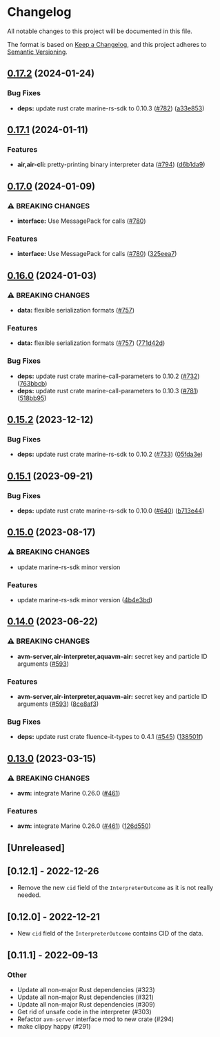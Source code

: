 # Changelog
All notable changes to this project will be documented in this file.

The format is based on [Keep a Changelog](https://keepachangelog.com/en/1.0.0/),
and this project adheres to [Semantic Versioning](https://semver.org/spec/v2.0.0.html).

## [0.17.2](https://github.com/fluencelabs/aquavm/compare/air-interpreter-interface-v0.17.1...air-interpreter-interface-v0.17.2) (2024-01-24)


### Bug Fixes

* **deps:** update rust crate marine-rs-sdk to 0.10.3 ([#782](https://github.com/fluencelabs/aquavm/issues/782)) ([a33e853](https://github.com/fluencelabs/aquavm/commit/a33e8538123de71ea30f88ee5b40cda88f968707))

## [0.17.1](https://github.com/fluencelabs/aquavm/compare/air-interpreter-interface-v0.17.0...air-interpreter-interface-v0.17.1) (2024-01-11)


### Features

* **air,air-cli:** pretty-printing binary interpreter data ([#794](https://github.com/fluencelabs/aquavm/issues/794)) ([d6b1da9](https://github.com/fluencelabs/aquavm/commit/d6b1da9bdc1197e72ef24051293fd06d3842f318))

## [0.17.0](https://github.com/fluencelabs/aquavm/compare/air-interpreter-interface-v0.16.0...air-interpreter-interface-v0.17.0) (2024-01-09)


### ⚠ BREAKING CHANGES

* **interface:** Use MessagePack for calls ([#780](https://github.com/fluencelabs/aquavm/issues/780))

### Features

* **interface:** Use MessagePack for calls ([#780](https://github.com/fluencelabs/aquavm/issues/780)) ([325eea7](https://github.com/fluencelabs/aquavm/commit/325eea7e9130e236b4e84ebb883632becffa28b5))

## [0.16.0](https://github.com/fluencelabs/aquavm/compare/air-interpreter-interface-v0.15.2...air-interpreter-interface-v0.16.0) (2024-01-03)


### ⚠ BREAKING CHANGES

* **data:** flexible serialization formats ([#757](https://github.com/fluencelabs/aquavm/issues/757))

### Features

* **data:** flexible serialization formats ([#757](https://github.com/fluencelabs/aquavm/issues/757)) ([771d42d](https://github.com/fluencelabs/aquavm/commit/771d42dec43d3081621897edda3735768fd9ff71))


### Bug Fixes

* **deps:** update rust crate marine-call-parameters to 0.10.2 ([#732](https://github.com/fluencelabs/aquavm/issues/732)) ([763bbcb](https://github.com/fluencelabs/aquavm/commit/763bbcb663ba445ed19431929823e7bfcc6d910c))
* **deps:** update rust crate marine-call-parameters to 0.10.3 ([#781](https://github.com/fluencelabs/aquavm/issues/781)) ([518bb95](https://github.com/fluencelabs/aquavm/commit/518bb95a178ab1508d27b1fa71bd205ef05dea8e))

## [0.15.2](https://github.com/fluencelabs/aquavm/compare/air-interpreter-interface-v0.15.1...air-interpreter-interface-v0.15.2) (2023-12-12)


### Bug Fixes

* **deps:** update rust crate marine-rs-sdk to 0.10.2 ([#733](https://github.com/fluencelabs/aquavm/issues/733)) ([05fda3e](https://github.com/fluencelabs/aquavm/commit/05fda3ee16d5d15e7af542a0d69d998d17827c15))

## [0.15.1](https://github.com/fluencelabs/aquavm/compare/air-interpreter-interface-v0.15.0...air-interpreter-interface-v0.15.1) (2023-09-21)


### Bug Fixes

* **deps:** update rust crate marine-rs-sdk to 0.10.0 ([#640](https://github.com/fluencelabs/aquavm/issues/640)) ([b713e44](https://github.com/fluencelabs/aquavm/commit/b713e447fca38e0877a6c0e56bf91880f02bf9e4))

## [0.15.0](https://github.com/fluencelabs/aquavm/compare/air-interpreter-interface-v0.14.0...air-interpreter-interface-v0.15.0) (2023-08-17)


### ⚠ BREAKING CHANGES

* update marine-rs-sdk minor version

### Features

* update marine-rs-sdk minor version ([4b4e3bd](https://github.com/fluencelabs/aquavm/commit/4b4e3bde839d1167ea559d49b183d1a76bc93439))

## [0.14.0](https://github.com/fluencelabs/aquavm/compare/air-interpreter-interface-v0.13.0...air-interpreter-interface-v0.14.0) (2023-06-22)


### ⚠ BREAKING CHANGES

* **avm-server,air-interpreter,aquavm-air:** secret key and particle ID arguments ([#593](https://github.com/fluencelabs/aquavm/issues/593))

### Features

* **avm-server,air-interpreter,aquavm-air:** secret key and particle ID arguments ([#593](https://github.com/fluencelabs/aquavm/issues/593)) ([8ce8af3](https://github.com/fluencelabs/aquavm/commit/8ce8af38232de3f1ac359214386b895356550428))


### Bug Fixes

* **deps:** update rust crate fluence-it-types to 0.4.1 ([#545](https://github.com/fluencelabs/aquavm/issues/545)) ([138501f](https://github.com/fluencelabs/aquavm/commit/138501fff91aaa4082351f65b0e493215b338fbf))

## [0.13.0](https://github.com/fluencelabs/aquavm/compare/air-interpreter-interface-v0.12.1...air-interpreter-interface-v0.13.0) (2023-03-15)


### ⚠ BREAKING CHANGES

* **avm:** integrate Marine 0.26.0 ([#461](https://github.com/fluencelabs/aquavm/issues/461))

### Features

* **avm:** integrate Marine 0.26.0 ([#461](https://github.com/fluencelabs/aquavm/issues/461)) ([126d550](https://github.com/fluencelabs/aquavm/commit/126d5507c81a7f978ab9cf06c492b1092a336cf6))

## [Unreleased]

## [0.12.1] - 2022-12-26

+ Remove the new `cid` field of the `InterpreterOutcome` as it is not really needed.

## [0.12.0] - 2022-12-21

+ New `cid` field of the `InterpreterOutcome` contains CID of the data.

## [0.11.1] - 2022-09-13

### Other
- Update all non-major Rust dependencies (#323)
- Update all non-major Rust dependencies (#321)
- Update all non-major Rust dependencies (#309)
- Get rid of unsafe code in the interpreter (#303)
- Refactor `avm-server` interface mod to new crate (#294)
- make clippy happy (#291)
